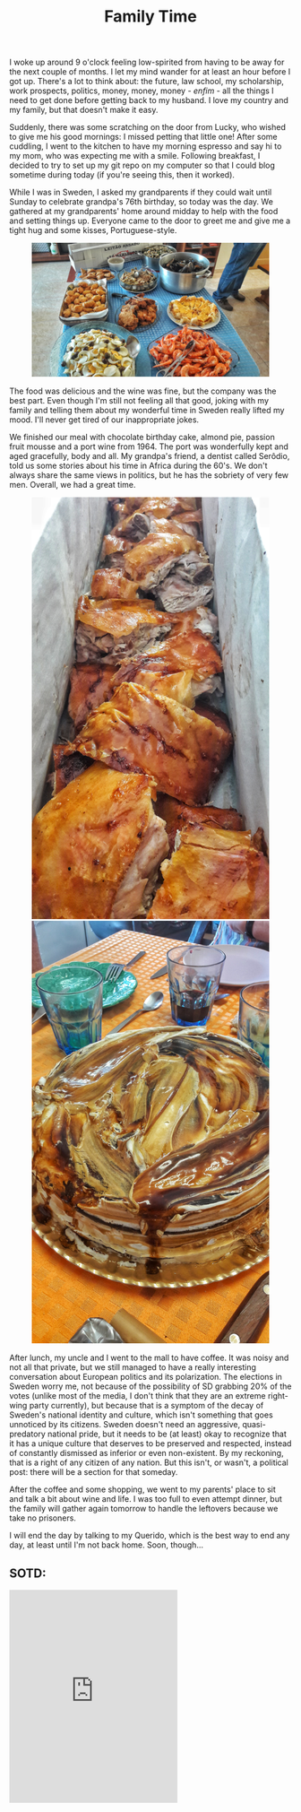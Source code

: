 ﻿---
title: "Family Time"
comments: true
categories:
- blog
tags:
- blog
- life
- family 
---
I woke up around 9 o'clock feeling low-spirited from having to be away for the next couple of months. I let my mind wander for at least an hour before I got up. There's a lot to think about: the future, law school, my scholarship, work prospects, politics, money, money, money - *enfim* - all the things I need to get done before getting back to my husband. I love my country and my family, but that doesn't make it easy. 

Suddenly, there was some scratching on the door from Lucky, who wished to give me his good mornings: I missed petting that little one! After some cuddling, I went to the kitchen to have my morning espresso and say hi to my mom, who was expecting me with a smile. Following breakfast, I decided to try to set up my git repo on my computer so that I could blog sometime during today (if you're seeing this, then it worked).  

While I was in Sweden, I asked my grandparents if they could wait until Sunday to celebrate grandpa's 76th birthday, so today was the day. We gathered at my grandparents' home around midday to help with the food and setting things up. Everyone came to the door to greet me and give me a tight hug and some kisses, Portuguese-style.
<figure>
<a  href="https://github.com/dotMargui/blog/blob/master/assets/photos/20180909_table.jpeg?raw=true">
<img  src="https://github.com/dotMargui/blog/blob/master/assets/photos/20180909_table.jpeg?raw=true"></a>
</figure>

The food was delicious and the wine was fine, but the company was the best part. Even though I'm still not feeling all that good, joking with my family and telling them about my wonderful time in Sweden really lifted my mood. I'll never get tired of our inappropriate jokes. 

We finished our meal with chocolate birthday cake, almond pie, passion fruit mousse and a port wine from 1964. The port was wonderfully kept and aged gracefully, body and all. My grandpa's friend, a dentist called Serôdio, told us some stories about his time in Africa during the 60's. We don't always share the same views in politics, but he has the sobriety of very few men. Overall, we had a great time. 

<figure class="half">
<a  href="https://github.com/dotMargui/blog/blob/master/assets/photos/20180909_pig.jpeg?raw=true">
<img  src="https://github.com/dotMargui/blog/blob/master/assets/photos/20180909_pig.jpeg?raw=true"></a>
<a  href="https://github.com/dotMargui/blog/blob/master/assets/photos/20180909_cake.jpeg?raw=true">
<img  src="https://github.com/dotMargui/blog/blob/master/assets/photos/20180909_cake.jpeg?raw=true"></a>
</figure>

After lunch, my uncle and I went to the mall to have coffee. It was noisy and not all that private, but we still managed to have a really interesting conversation about European politics and its polarization. The elections in Sweden worry me, not because of the possibility of SD grabbing 20% of the votes (unlike most of the media, I don't think that they are an extreme right-wing party currently), but because that is a symptom of the decay of Sweden's national identity and culture, which isn't something that goes unnoticed by its citizens. Sweden doesn't need an aggressive, quasi-predatory national pride, but it needs to be (at least) okay to recognize that it has a unique culture that deserves to be preserved and respected, instead of constantly dismissed as inferior or even non-existent. By my reckoning, that is a right of any citizen of any nation. But this isn't, or wasn't, a political post: there will be a section for that someday.

After the coffee and some shopping, we went to my parents' place to sit and talk a bit about wine and life. I was too full to even attempt dinner, but the family will gather again tomorrow to handle the leftovers because we take no prisoners. 

I will end the day by talking to my Querido, which is the best way to end any day, at least until I'm not back home. Soon, though...

## SOTD:
<iframe src="https://open.spotify.com/embed/track/1hUNACaFucS3hTBdqx4pN8" width="300" height="380" frameborder="0" allowtransparency="true" allow="encrypted-media"></iframe> 


